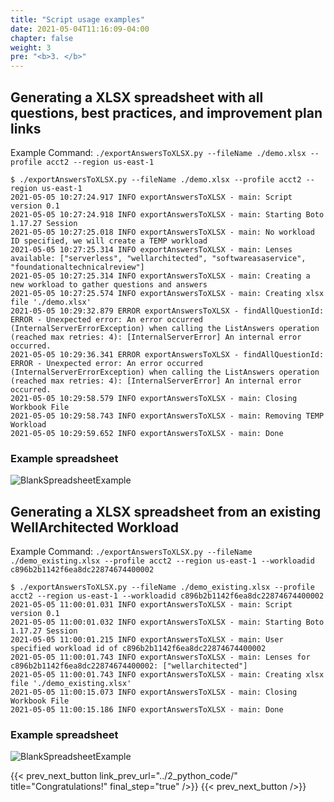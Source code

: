 ```yaml
---
title: "Script usage examples"
date: 2021-05-04T11:16:09-04:00
chapter: false
weight: 3
pre: "<b>3. </b>"
---
```


## Generating a XLSX spreadsheet with all questions, best practices, and improvement plan links
Example Command: `./exportAnswersToXLSX.py --fileName ./demo.xlsx --profile acct2 --region us-east-1`

```shell
$ ./exportAnswersToXLSX.py --fileName ./demo.xlsx --profile acct2 --region us-east-1
2021-05-05 10:27:24.917 INFO exportAnswersToXLSX - main: Script version 0.1
2021-05-05 10:27:24.918 INFO exportAnswersToXLSX - main: Starting Boto 1.17.27 Session
2021-05-05 10:27:25.018 INFO exportAnswersToXLSX - main: No workload ID specified, we will create a TEMP workload
2021-05-05 10:27:25.314 INFO exportAnswersToXLSX - main: Lenses available: ["serverless", "wellarchitected", "softwareasaservice", "foundationaltechnicalreview"]
2021-05-05 10:27:25.314 INFO exportAnswersToXLSX - main: Creating a new workload to gather questions and answers
2021-05-05 10:27:25.574 INFO exportAnswersToXLSX - main: Creating xlsx file './demo.xlsx'
2021-05-05 10:29:32.879 ERROR exportAnswersToXLSX - findAllQuestionId: ERROR - Unexpected error: An error occurred (InternalServerErrorException) when calling the ListAnswers operation (reached max retries: 4): [InternalServerError] An internal error occurred.
2021-05-05 10:29:36.341 ERROR exportAnswersToXLSX - findAllQuestionId: ERROR - Unexpected error: An error occurred (InternalServerErrorException) when calling the ListAnswers operation (reached max retries: 4): [InternalServerError] An internal error occurred.
2021-05-05 10:29:58.579 INFO exportAnswersToXLSX - main: Closing Workbook File
2021-05-05 10:29:58.743 INFO exportAnswersToXLSX - main: Removing TEMP Workload
2021-05-05 10:29:59.652 INFO exportAnswersToXLSX - main: Done
```

### Example spreadsheet
![BlankSpreadsheetExample](/watool/utilities/Images/blank_spreadsheet.png?classes=lab_picture_auto)


## Generating a XLSX spreadsheet from an existing WellArchitected Workload
Example Command: `./exportAnswersToXLSX.py --fileName ./demo_existing.xlsx --profile acct2 --region us-east-1 --workloadid c896b2b1142f6ea8dc22874674400002`

```shell
$ ./exportAnswersToXLSX.py --fileName ./demo_existing.xlsx --profile acct2 --region us-east-1 --workloadid c896b2b1142f6ea8dc22874674400002
2021-05-05 11:00:01.031 INFO exportAnswersToXLSX - main: Script version 0.1
2021-05-05 11:00:01.032 INFO exportAnswersToXLSX - main: Starting Boto 1.17.27 Session
2021-05-05 11:00:01.215 INFO exportAnswersToXLSX - main: User specified workload id of c896b2b1142f6ea8dc22874674400002
2021-05-05 11:00:01.743 INFO exportAnswersToXLSX - main: Lenses for c896b2b1142f6ea8dc22874674400002: ["wellarchitected"]
2021-05-05 11:00:01.743 INFO exportAnswersToXLSX - main: Creating xlsx file './demo_existing.xlsx'
2021-05-05 11:00:15.073 INFO exportAnswersToXLSX - main: Closing Workbook File
2021-05-05 11:00:15.186 INFO exportAnswersToXLSX - main: Done
```

### Example spreadsheet
![BlankSpreadsheetExample](/watool/utilities/Images/existing_wafr.png?classes=lab_picture_auto)


{{< prev_next_button link_prev_url="../2_python_code/"  title="Congratulations!" final_step="true"  />}}
{{< prev_next_button />}}
